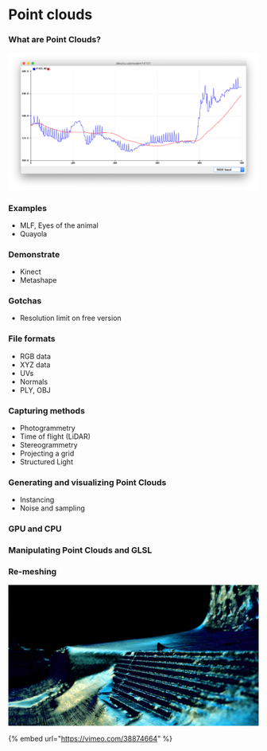 # Point clouds

### What are Point Clouds?

![In The Eyes of The Animal by Marshmallow Laser Feast](../../.gitbook/assets/image%20%282%29.png)

### 

### Examples

* MLF, Eyes of the animal
* Quayola

### Demonstrate

* Kinect
* Metashape

### Gotchas

* Resolution limit on free version

### File formats

* RGB data
* XYZ data
* UVs
* Normals 
* PLY, OBJ

### Capturing methods

* Photogrammetry
* Time of flight \(LiDAR\)
* Stereogrammetry
* Projecting a grid
* Structured Light



### Generating and visualizing Point Clouds

* Instancing
* Noise  and sampling

### GPU  and CPU

### Manipulating Point Clouds and GLSL

### Re-meshing

![Dune by onformative in collaboration with Natacha Mankowski](../../.gitbook/assets/image%20%2838%29.png)

{% embed url="https://vimeo.com/38874664" %}










